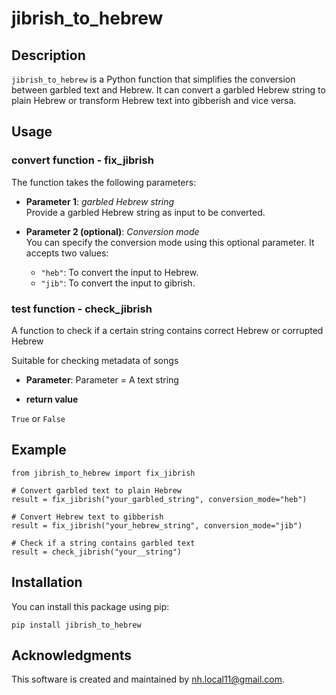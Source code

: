 # jibrish_to_hebrew

## Description

`jibrish_to_hebrew` is a Python function that simplifies the conversion between garbled text and Hebrew. It can convert a garbled Hebrew string to plain Hebrew or transform Hebrew text into gibberish and vice versa. 

## Usage

### convert function - fix_jibrish

The function takes the following parameters:

- **Parameter 1**: *garbled Hebrew string*  
  Provide a garbled Hebrew string as input to be converted.

- **Parameter 2 (optional)**: *Conversion mode*  
  You can specify the conversion mode using this optional parameter. It accepts two values:
  - `"heb"`: To convert the input to Hebrew.
  - `"jib"`: To convert the input to gibrish.
  

### test function - check_jibrish

A function to check if a certain string contains correct Hebrew or corrupted Hebrew

Suitable for checking metadata of songs

- **Parameter**:
    Parameter = A text string

- **return value**

`True` or `False`
  


## Example

```
from jibrish_to_hebrew import fix_jibrish

# Convert garbled text to plain Hebrew
result = fix_jibrish("your_garbled_string", conversion_mode="heb")

# Convert Hebrew text to gibberish
result = fix_jibrish("your_hebrew_string", conversion_mode="jib")

# Check if a string contains garbled text
result = check_jibrish("your__string")

```




## Installation

You can install this package using pip:

```
pip install jibrish_to_hebrew
```

## Acknowledgments

This software is created and maintained by nh.local11@gmail.com.